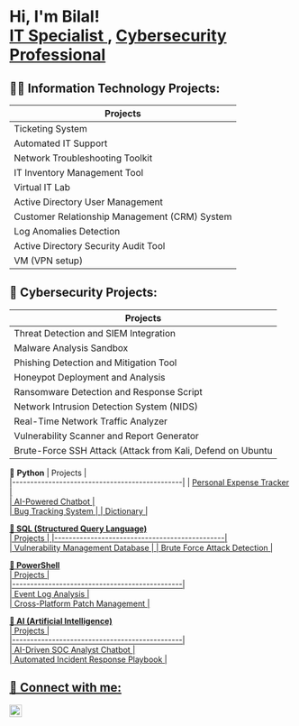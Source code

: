 <h1>Hi, I'm Bilal!  <br/><a href="https://github.com/BilalDumu">IT Specialist </a>, <a href="https://github.com/BilalDumu/">Cybersecurity Professional </a></h1>

<h2>👨‍💻 Information Technology Projects:</h2>

 | Projects                                     |  
|-----------------------------------------------|
| Ticketing System                              |                            
| Automated IT Support                          |                            
| Network Troubleshooting Toolkit               |                            
| IT Inventory Management Tool                  |                                          
| Virtual IT Lab                                | 
| Active Directory User Management              |                           
| Customer Relationship Management (CRM) System |                          
| Log Anomalies Detection                       |                            
| Active Directory Security Audit Tool          |
| VM (VPN setup)                                |

<h2>👾 Cybersecurity Projects: </h2>  

| Projects                                      |  
|-----------------------------------------------|    
| Threat Detection and SIEM Integration        |  
| Malware Analysis Sandbox                     |  
| Phishing Detection and Mitigation Tool       |  
| Honeypot Deployment and Analysis             |  
| Ransomware Detection and Response Script     |  
| Network Intrusion Detection System (NIDS)    |  
| Real-Time Network Traffic Analyzer           |   
| Vulnerability Scanner and Report Generator   |  
| Brute-Force SSH Attack (Attack from Kali, Defend on Ubuntu |  

🖤 <b>Python</b>
| Projects                                      |   
|-----------------------------------------------|
| <a href="https://github.com/BilalDumu/Personal_Expenses_Tracker/blob/main/README.md">Personal Expense Tracker                |                            
| AI-Powered Chatbot                           |                            
| <a href="https://github.com/BilalDumu/Bug_Tracking_System/blob/main/README.md">Bug Tracking System                    | 
| <a href="https://github.com/BilalDumu/Dictionary">Dictionary |


<b>🖤 SQL (Structured Query Language) </b>  
| Projects                                      | 
|-----------------------------------------------|  
| Vulnerability Management Database           |
| Brute Force Attack Detection                |

<b>🖤 PowerShell</b>  
| Projects                                      |  
|-----------------------------------------------|        
| Event Log Analysis                          |  
| <a Href="https://github.com/BilalDumu/Cross-Platform-Patch-Management/blob/main/README.md">Cross-Platform Patch Management         |  

<b>🖤 AI (Artificial Intelligence) </b>  
| Projects                                      |  
|-----------------------------------------------|  
| AI-Driven SOC Analyst Chatbot               |  
| Automated Incident Response Playbook        |    

<h2> 🤳 Connect with me:</h2>

[<img align="left" alt="bilalmxz3 | Instagram" width="22px" src="https://cdn.jsdelivr.net/npm/simple-icons@v3/icons/instagram.svg" />][instagram]

[instagram]: https://www.instagram.com/bilalmxz3/
